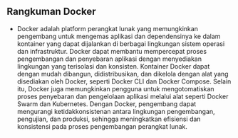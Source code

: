 ## Rangkuman Docker 

* Docker adalah platform perangkat lunak yang memungkinkan pengembang untuk mengemas aplikasi dan dependensinya ke dalam kontainer yang dapat dijalankan di berbagai lingkungan sistem operasi dan infrastruktur. Docker dapat membantu mempercepat proses pengembangan dan penyebaran aplikasi dengan menyediakan lingkungan yang terisolasi dan konsisten. Kontainer Docker dapat dengan mudah dibangun, didistribusikan, dan dikelola dengan alat yang disediakan oleh Docker, seperti Docker CLI dan Docker Compose. Selain itu, Docker juga memungkinkan pengguna untuk mengotomatiskan proses penyebaran dan pengelolaan aplikasi melalui alat seperti Docker Swarm dan Kubernetes. Dengan Docker, pengembang dapat mengurangi ketidakkonsistenan antara lingkungan pengembangan, pengujian, dan produksi, sehingga meningkatkan efisiensi dan konsistensi pada proses pengembangan perangkat lunak.